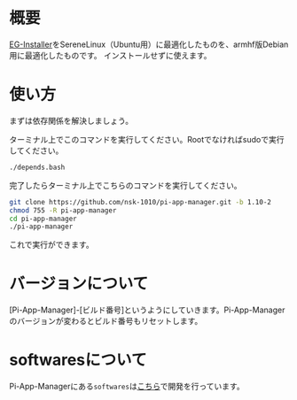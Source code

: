 # 概要
[EG-Installer](https://github.com/Hayao0819/EG-Installer)をSereneLinux（Ubuntu用）に最適化したものを、armhf版Debian用に最適化したものです。
インストールせずに使えます。

# 使い方
まずは依存関係を解決しましょう。

ターミナル上でこのコマンドを実行してください。Rootでなければsudoで実行してください。

```sh
./depends.bash
```

完了したらターミナル上でこちらのコマンドを実行してください。
```sh
git clone https://github.com/nsk-1010/pi-app-manager.git -b 1.10-2
chmod 755 -R pi-app-manager
cd pi-app-manager
./pi-app-manager
```

これで実行ができます。

# バージョンについて
[Pi-App-Manager]-[ビルド番号]というようにしていきます。Pi-App-Managerのバージョンが変わるとビルド番号もリセットします。

# softwaresについて
Pi-App-Managerにある`softwares`は[こちら](https://github.com/NSK-1010/pi-app-manager-scripts-buster)で開発を行っています。
